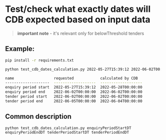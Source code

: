 # Test/check what exactly dates will CDB expected based on input data

> **important note** - it's relevant only for belowThreshold tenders

## Example:
```bash
pip install -r requirements.txt

python test_cdb_dates_calculation.py 2022-05-27T15:39:12 2022-06-02T00:00:00 2022-06-02T00:00:00 2022-06-05T00:00:00

name                  requested            calculated by CDB
--------------------  -------------------  -------------------
enquiry period start  2022-05-27T15:39:12  2022-05-28T00:00:00
enquiry period end    2022-06-02T00:00:00  2022-06-02T00:00:00
tender period start   2022-06-02T00:00:00  2022-06-02T00:00:00
tender period end     2022-06-05T00:00:00  2022-06-04T00:00:00
```

## Common description

```
python test_cdb_dates_calculation.py enquiryPeriodStartDT enquiryPeriodEndDT tenderPeriodStartDT tenderPeriodEndDT
```
